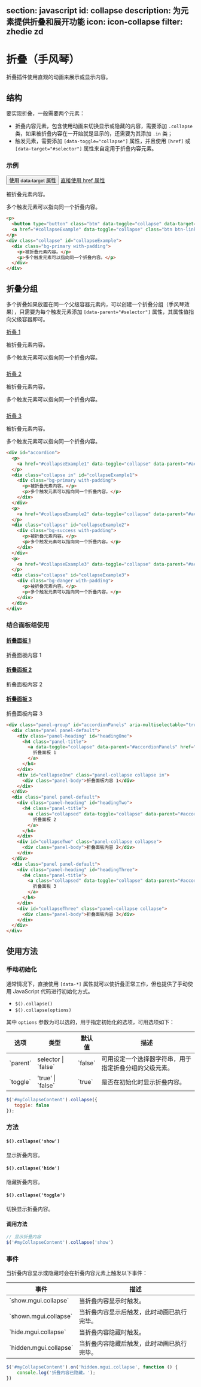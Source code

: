 ﻿section: javascript
id: collapse
description: 为元素提供折叠和展开功能
icon: icon-collapse
filter: zhedie zd
---

# 折叠（手风琴）

折叠插件使用直观的动画来展示或显示内容。

## 结构

要实现折叠，一般需要两个元素：

 - 折叠内容元素，包含使用动画来切换显示或隐藏的内容，需要添加 `.collapse` 类，如果被折叠内容在一开始就是显示的，还需要为其添加 `.in` 类；
 - 触发元素，需要添加 `[data-toggle="collapse"]` 属性，并且使用 `[href]` 或 `[data-target="#selector"]` 属性来自定用于折叠内容元素。

### 示例

<example>
  <p>
    <button type="button" class="btn" data-toggle="collapse" data-target="#collapseExample">使用 data-target 属性</button>
    <a href="#collapseExample" data-toggle="collapse" class="btn btn-link">直接使用 href 属性</a>
  </p>
  <div class="collapse" id="collapseExample">
    <div class="bg-primary with-padding">
      <p>被折叠元素内容。</p>
      <p>多个触发元素可以指向同一个折叠内容。</p>
    </div>
  </div>
</example>

```html
<p>
  <button type="button" class="btn" data-toggle="collapse" data-target="#collapseExample">使用 data-target 属性</button>
  <a href="#collapseExample" data-toggle="collapse" class="btn btn-link">直接使用 href 属性</a>
</p>
<div class="collapse" id="collapseExample">
  <div class="bg-primary with-padding">
    <p>被折叠元素内容。</p>
    <p>多个触发元素可以指向同一个折叠内容。</p>
  </div>
</div>
```

## 折叠分组

多个折叠如果放置在同一个父级容器元素内，可以创建一个折叠分组（手风琴效果），只需要为每个触发元素添加 `[data-parent="#selector"]` 属性，其属性值指向父级容器即可。

<example>
  <div id="accordion">
    <p>
      <a href="#collapseExample1" data-toggle="collapse" data-parent="#accordion" class="btn btn-link">折叠 1</a>
    </p>
    <div class="collapse in" id="collapseExample1">
      <div class="bg-primary with-padding">
        <p>被折叠元素内容。</p>
        <p>多个触发元素可以指向同一个折叠内容。</p>
      </div>
    </div>
    <p>
      <a href="#collapseExample2" data-toggle="collapse" data-parent="#accordion" class="btn btn-link collapsed">折叠 2</a>
    </p>
    <div class="collapse" id="collapseExample2">
      <div class="bg-success with-padding">
        <p>被折叠元素内容。</p>
        <p>多个触发元素可以指向同一个折叠内容。</p>
      </div>
    </div>
    <p>
      <a href="#collapseExample3" data-toggle="collapse" data-parent="#accordion" class="btn btn-link collapsed">折叠 3</a>
    </p>
    <div class="collapse" id="collapseExample3">
      <div class="bg-danger with-padding">
        <p>被折叠元素内容。</p>
        <p>多个触发元素可以指向同一个折叠内容。</p>
      </div>
    </div>
  </div>
</example>

```html
<div id="accordion">
  <p>
    <a href="#collapseExample1" data-toggle="collapse" data-parent="#accordion" class="btn btn-link">折叠 1</a>
  </p>
  <div class="collapse in" id="collapseExample1">
    <div class="bg-primary with-padding">
      <p>被折叠元素内容。</p>
      <p>多个触发元素可以指向同一个折叠内容。</p>
    </div>
  </div>
  <p>
    <a href="#collapseExample2" data-toggle="collapse" data-parent="#accordion" class="btn btn-link collapsed">折叠 2</a>
  </p>
  <div class="collapse" id="collapseExample2">
    <div class="bg-success with-padding">
      <p>被折叠元素内容。</p>
      <p>多个触发元素可以指向同一个折叠内容。</p>
    </div>
  </div>
  <p>
    <a href="#collapseExample3" data-toggle="collapse" data-parent="#accordion" class="btn btn-link collapsed">折叠 3</a>
  </p>
  <div class="collapse" id="collapseExample3">
    <div class="bg-danger with-padding">
      <p>被折叠元素内容。</p>
      <p>多个触发元素可以指向同一个折叠内容。</p>
    </div>
  </div>
</div>
```

<style>
#accordion > div + p {padding-top: 10px;}
</style>

### 结合面板组使用

<example>
  <div class="panel-group" id="accordionPanels" aria-multiselectable="true">
    <div class="panel panel-default">
      <div class="panel-heading" id="headingOne">
        <h4 class="panel-title">
          <a data-toggle="collapse" data-parent="#accordionPanels" href="#collapseOne">
            折叠面板 1
          </a>
        </h4>
      </div>
      <div id="collapseOne" class="panel-collapse collapse in">
        <div class="panel-body">折叠面板内容 1</div>
      </div>
    </div>
    <div class="panel panel-default">
      <div class="panel-heading" id="headingTwo">
        <h4 class="panel-title">
          <a class="collapsed" data-toggle="collapse" data-parent="#accordionPanels" href="#collapseTwo">
            折叠面板 2
          </a>
        </h4>
      </div>
      <div id="collapseTwo" class="panel-collapse collapse">
        <div class="panel-body">折叠面板内容 2</div>
      </div>
    </div>
    <div class="panel panel-default">
      <div class="panel-heading" id="headingThree">
        <h4 class="panel-title">
          <a class="collapsed" data-toggle="collapse" data-parent="#accordionPanels" href="#collapseThree">
            折叠面板 3
          </a>
        </h4>
      </div>
      <div id="collapseThree" class="panel-collapse collapse">
        <div class="panel-body">折叠面板内容 3</div>
      </div>
    </div>
  </div>
</example>

```html
<div class="panel-group" id="accordionPanels" aria-multiselectable="true">
  <div class="panel panel-default">
    <div class="panel-heading" id="headingOne">
      <h4 class="panel-title">
        <a data-toggle="collapse" data-parent="#accordionPanels" href="#collapseOne">
          折叠面板 1
        </a>
      </h4>
    </div>
    <div id="collapseOne" class="panel-collapse collapse in">
      <div class="panel-body">折叠面板内容 1</div>
    </div>
  </div>
  <div class="panel panel-default">
    <div class="panel-heading" id="headingTwo">
      <h4 class="panel-title">
        <a class="collapsed" data-toggle="collapse" data-parent="#accordionPanels" href="#collapseTwo">
          折叠面板 2
        </a>
      </h4>
    </div>
    <div id="collapseTwo" class="panel-collapse collapse">
      <div class="panel-body">折叠面板内容 2</div>
    </div>
  </div>
  <div class="panel panel-default">
    <div class="panel-heading" id="headingThree">
      <h4 class="panel-title">
        <a class="collapsed" data-toggle="collapse" data-parent="#accordionPanels" href="#collapseThree">
          折叠面板 3
        </a>
      </h4>
    </div>
    <div id="collapseThree" class="panel-collapse collapse">
      <div class="panel-body">折叠面板内容 3</div>
    </div>
  </div>
</div>
```

## 使用方法

### 手动初始化

通常情况下，直接使用 `[data-*]` 属性就可以使折叠正常工作，但也提供了手动使用 JavaScript 代码进行初始化方式。

 - `$().collapse()`
 - `$().collapse(options)`

其中 `options` 参数为可以选的，用于指定初始化的选项，可用选项如下：

<table class="table table-bordered">
  <thead>
    <tr>
      <th>选项</th>
      <th>类型</th>
      <th>默认值</th>
      <th>描述</th>
    </tr>
  </thead>
  <tbody>
    <tr>
      <td>`parent`</td>
      <td>selector | `false`</td>
      <td>`false`</td>
      <td>可用设定一个选择器字符串，用于指定折叠分组的父级元素。</td>
    </tr>
    <tr>
      <td>`toggle`</td>
      <td>'true' | `false`</td>
      <td>`true`</td>
      <td>是否在初始化时显示折叠内容。</td>
    </tr>
  </tbody>
</table>

```js
$('#myCollapseContent').collapse({
   toggle: false
});
```

### 方法

#### `$().collapse('show')`

显示折叠内容。

#### `$().collapse('hide')`

隐藏折叠内容。

#### `$().collapse('toggle')`

切换显示折叠内容。

#### 调用方法

```js
// 显示折叠内容
$('#myCollapseContent').collapse('show')
```

### 事件

当折叠内容显示或隐藏时会在折叠内容元素上触发以下事件：

<table class="table table-bordered">
  <thead>
    <tr>
      <th>事件</th>
      <th>描述</th>
    </tr>
  </thead>
  <tbody>
    <tr>
      <td>`show.mgui.collapse`</td>
      <td>当折叠内容显示时触发。</td>
    </tr>
    <tr>
      <td>`shown.mgui.collapse`</td>
      <td>当折叠内容显示后触发，此时动画已执行完毕。</td>
    </tr>
    <tr>
      <td>`hide.mgui.collapse`</td>
      <td>当折叠内容隐藏时触发。</td>
    </tr>
    <tr>
      <td>`hidden.mgui.collapse`</td>
      <td>当折叠内容隐藏后触发，此时动画已执行完毕。</td>
    </tr>
  </tbody>
</table>

```js
$('#myCollapseContent').on('hidden.mgui.collapse', function () {
    console.log('折叠内容已隐藏。');
})
```
